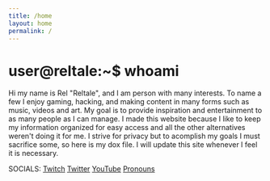 ```yaml
---
title: /home
layout: home
permalink: /
---
```


# user@reltale:~$ whoami

Hi my name is Rel "Reltale", and I am person with many interests. To name a few I enjoy gaming, hacking, and making content in many forms such as music, videos and art. My goal is to provide inspiration and entertainment to as many people as I can manage. I made this website because I like to keep my information organized for easy access and all the other alternatives weren't doing it for me. I strive for privacy but to acomplish my goals I must sacrifice some, so here is my dox file. I will update this site whenever I feel it is necessary.

SOCIALS:
<a href="https://www.twitch.tv/reltale">Twitch</a>
<a href="https://twitter.com/Reltale">Twitter</a>
<a href="https://www.youtube.com/channel/UCzuWPOAC3zUARMKfT-RVMkQ">YouTube</a>
<a href="https://en.pronouns.page/@reltale">Pronouns</a>
